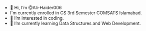 - 👋 Hi, I’m @Ali-Haider006
- I'm currently enrolled in CS 3rd Semester COMSATS Islamabad.
- 👀 I’m interested in coding.
- 🌱 I’m currently learning Data Structures and Web Development.


<!---
Ali-Haider006/Ali-Haider006 is a ✨ special ✨ repository because its `README.md` (this file) appears on your GitHub profile.
You can click the Preview link to take a look at your changes.
--->
